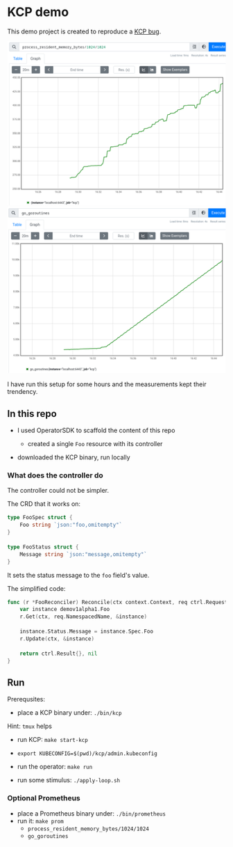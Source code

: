 # KCP demo

This demo project is created to reproduce a [KCP bug](https://github.com/kcp-dev/kcp/issues/3016).

![KCP's increasing memory usage](./docs/kcp_memory_usage.png)
![KCP's increasing number of goroutines](./docs/kcp_goroutines.png)

I have run this setup for some hours and the measurements kept their trendency.

## In this repo

- I used OperatorSDK to scaffold the content of this repo
  - created a single `Foo` resource with its controller

- downloaded the KCP binary, run locally

### What does the controller do

The controller could not be simpler.

The CRD that it works on:

```go
type FooSpec struct {
	Foo string `json:"foo,omitempty"`
}

type FooStatus struct {
	Message string `json:"message,omitempty"`
}
```

It sets the status message to the `foo` field's value.

The simplified code:

```go
func (r *FooReconciler) Reconcile(ctx context.Context, req ctrl.Request) (ctrl.Result, error) {
    var instance demov1alpha1.Foo
    r.Get(ctx, req.NamespacedName, &instance)

    instance.Status.Message = instance.Spec.Foo
    r.Update(ctx, &instance)

    return ctrl.Result{}, nil
}
```

## Run

Prerequsites:
- place a KCP binary under: `./bin/kcp`

Hint: `tmux` helps

- run KCP: `make start-kcp`
- `export KUBECONFIG=$(pwd)/kcp/admin.kubeconfig`
- run the operator: `make run`

- run some stimulus: `./apply-loop.sh`

### Optional Prometheus

- place a Prometheus binary under: `./bin/prometheus`
- run it: `make prom`
  - `process_resident_memory_bytes/1024/1024`
  - `go_goroutines`
